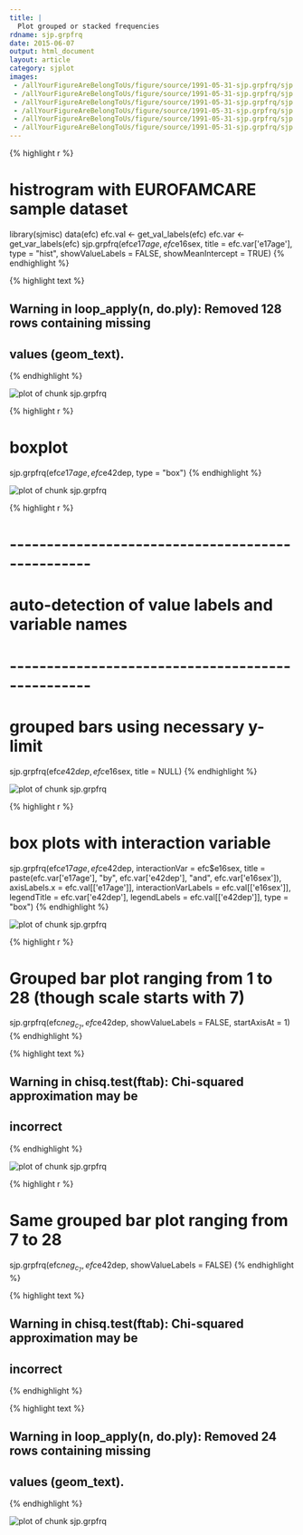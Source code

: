 ```yaml
---
title: |
  Plot grouped or stacked frequencies
rdname: sjp.grpfrq
date: 2015-06-07
output: html_document
layout: article
category: sjplot
images:
 - /allYourFigureAreBelongToUs/figure/source/1991-05-31-sjp.grpfrq/sjp.grpfrq-1.png
 - /allYourFigureAreBelongToUs/figure/source/1991-05-31-sjp.grpfrq/sjp.grpfrq-2.png
 - /allYourFigureAreBelongToUs/figure/source/1991-05-31-sjp.grpfrq/sjp.grpfrq-3.png
 - /allYourFigureAreBelongToUs/figure/source/1991-05-31-sjp.grpfrq/sjp.grpfrq-4.png
 - /allYourFigureAreBelongToUs/figure/source/1991-05-31-sjp.grpfrq/sjp.grpfrq-5.png
 - /allYourFigureAreBelongToUs/figure/source/1991-05-31-sjp.grpfrq/sjp.grpfrq-6.png
---
```





{% highlight r %}
# histrogram with EUROFAMCARE sample dataset
library(sjmisc)
data(efc)
efc.val <- get_val_labels(efc)
efc.var <- get_var_labels(efc)
sjp.grpfrq(efc$e17age,
           efc$e16sex,
           title = efc.var['e17age'],
           type = "hist",
           showValueLabels = FALSE,
           showMeanIntercept = TRUE)
{% endhighlight %}



{% highlight text %}
## Warning in loop_apply(n, do.ply): Removed 128 rows containing missing
## values (geom_text).
{% endhighlight %}

![plot of chunk sjp.grpfrq](/allYourFigureAreBelongToUs/figure/source/1991-05-31-sjp.grpfrq/sjp.grpfrq-1.png) 

{% highlight r %}
# boxplot
sjp.grpfrq(efc$e17age,
           efc$e42dep,
           type = "box")
{% endhighlight %}

![plot of chunk sjp.grpfrq](/allYourFigureAreBelongToUs/figure/source/1991-05-31-sjp.grpfrq/sjp.grpfrq-2.png) 

{% highlight r %}
# -------------------------------------------------
# auto-detection of value labels and variable names
# -------------------------------------------------
# grouped bars using necessary y-limit
sjp.grpfrq(efc$e42dep,
           efc$e16sex,
           title = NULL)
{% endhighlight %}

![plot of chunk sjp.grpfrq](/allYourFigureAreBelongToUs/figure/source/1991-05-31-sjp.grpfrq/sjp.grpfrq-3.png) 

{% highlight r %}
# box plots with interaction variable
sjp.grpfrq(efc$e17age,
           efc$e42dep,
           interactionVar = efc$e16sex,
           title = paste(efc.var['e17age'],
                         "by",
                         efc.var['e42dep'],
                         "and",
                         efc.var['e16sex']),
           axisLabels.x = efc.val[['e17age']],
           interactionVarLabels = efc.val[['e16sex']],
           legendTitle = efc.var['e42dep'],
           legendLabels = efc.val[['e42dep']],
           type = "box")
{% endhighlight %}

![plot of chunk sjp.grpfrq](/allYourFigureAreBelongToUs/figure/source/1991-05-31-sjp.grpfrq/sjp.grpfrq-4.png) 

{% highlight r %}
# Grouped bar plot ranging from 1 to 28 (though scale starts with 7)
sjp.grpfrq(efc$neg_c_7,
           efc$e42dep,
           showValueLabels = FALSE,
           startAxisAt = 1)
{% endhighlight %}



{% highlight text %}
## Warning in chisq.test(ftab): Chi-squared approximation may be
## incorrect
{% endhighlight %}

![plot of chunk sjp.grpfrq](/allYourFigureAreBelongToUs/figure/source/1991-05-31-sjp.grpfrq/sjp.grpfrq-5.png) 

{% highlight r %}
# Same grouped bar plot ranging from 7 to 28
sjp.grpfrq(efc$neg_c_7,
           efc$e42dep,
           showValueLabels = FALSE)
{% endhighlight %}



{% highlight text %}
## Warning in chisq.test(ftab): Chi-squared approximation may be
## incorrect
{% endhighlight %}



{% highlight text %}
## Warning in loop_apply(n, do.ply): Removed 24 rows containing missing
## values (geom_text).
{% endhighlight %}

![plot of chunk sjp.grpfrq](/allYourFigureAreBelongToUs/figure/source/1991-05-31-sjp.grpfrq/sjp.grpfrq-6.png) 